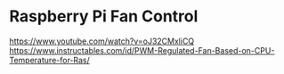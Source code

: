 # Raspberry Pi Fan Control

https://www.youtube.com/watch?v=oJ32CMxliCQ
https://www.instructables.com/id/PWM-Regulated-Fan-Based-on-CPU-Temperature-for-Ras/
